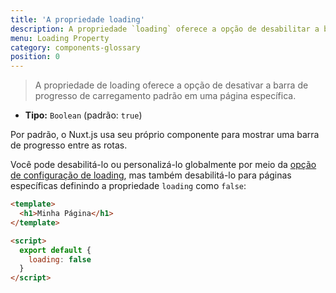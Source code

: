 ```yaml
---
title: 'A propriedade loading'
description: A propriedade `loading` oferece a opção de desabilitar a barra de progresso de carregamento padrão em uma página específica.
menu: Loading Property
category: components-glossary
position: 0
---
```


> A propriedade de loading oferece a opção de desativar a barra de progresso de carregamento padrão em uma página específica.

- **Tipo:** `Boolean` (padrão: `true`)

Por padrão, o Nuxt.js usa seu próprio componente para mostrar uma barra de progresso entre as rotas.

Você pode desabilitá-lo ou personalizá-lo globalmente por meio da [opção de configuração de loading](/docs/2.x/configuration-glossary/configuration-loading), mas também desabilitá-lo para páginas específicas definindo a propriedade `loading` como `false`:

```html
<template>
  <h1>Minha Página</h1>
</template>

<script>
  export default {
    loading: false
  }
</script>
```
